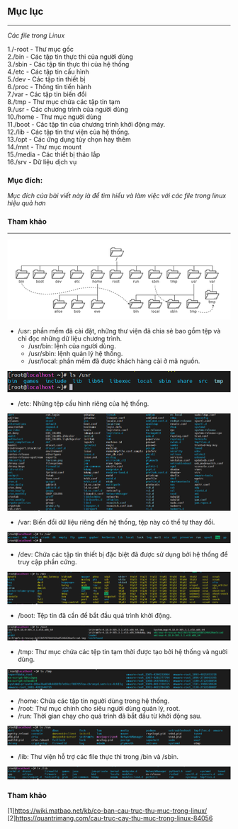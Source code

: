 ## Mục lục  

---

*Các file trong Linux*

1./-root - Thư mục gốc  
2./bin - Các tập tin thực thi của người dùng  
3./sbin - Các tập tin thực thi của hệ thống  
4./etc - Các tập tin cấu hình  
5./dev - Các tập tin thiết bị   
6./proc - Thông tin tiến hành  
7./var - Các tập tin biến đổi  
8./tmp - Thư mục chứa các tập tin tạm  
9./usr - Các chương trình của người dùng  
10./home - Thư mục người dùng  
11./boot - Các tập tin của chương trình khởi động máy.  
12./lib - Các tập tin thư viện của hệ thống.  
13./opt - Các ứng dụng tùy chọn hay thêm   
14./mnt - Thư mục mount  
15./media - Các thiết bị tháo lắp  
16./srv - Dữ liệu dịch vụ  

### Mục đích:  

*Mục đích của bài viết này là để tìm hiểu và làm việc với các file trong linux hiệu quả hơn*  

### Tham khảo

----

![image](image/2.png)   

   - /usr: phần mềm đã cài đặt, những thư viện đã chia sẻ bao gồm tệp và chỉ đọc những dữ liệu chương trình.  
      - /usr/bin: lệnh của người dùng.
      - /usr/sbin: lệnh quản lý hệ thống.  
      - /usr/local: phần mềm đã được khách hàng cài ở mã nguồn. 

![image](image/3.png)

   - /etc: Những tệp cấu hình riêng của hệ thống.  

![image](image/4.png)

   - /var: Biến đổi dữ liệu riêng đến hệ thống, tệp này có thể tự thay đổi.  
 
![image](image/5.png)  

   - /dev: Chứa các tập tin thiết bị đặc biệt đã được sử dụng bởi hệ thống để truy cập phần cứng.  

![image](image/6.png)
   - /boot: Tệp tin đã cần để bắt đầu quá trình khởi động.  

![image](image/7.png)
   - /tmp: Thư mục chứa các tệp tin tạm thời được tạo bởi hệ thống và người dùng.   

![image](image/8.png)
   - /home: Chứa các tập tin người dùng trong hệ thống.  
   - /root: Thư mục chính cho siêu người dùng quản lý, root.  
   -  /run: Thời gian chạy cho quá trình đã bắt đầu từ khởi động sau.   

![image](image/9.png)
   - /lib: Thư viện hỗ trợ các file thực thi trong /bin và /sbin.  

![image](image/10.png)
   
### Tham khảo   
[1]https://wiki.matbao.net/kb/co-ban-cau-truc-thu-muc-trong-linux/
[2]https://quantrimang.com/cau-truc-cay-thu-muc-trong-linux-84056



